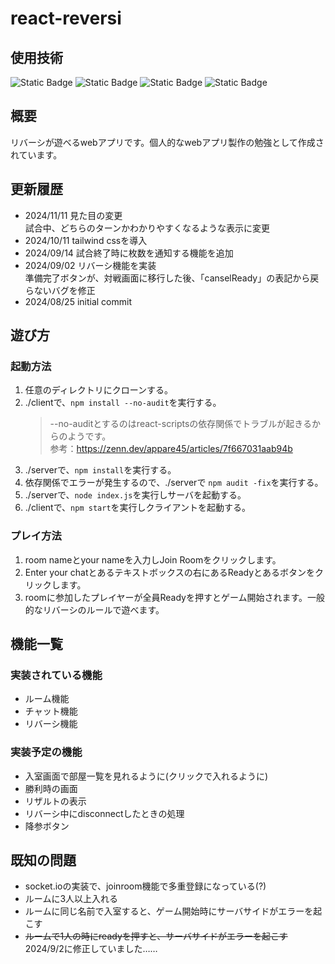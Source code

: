 # react-reversi
## 使用技術
![Static Badge](https://img.shields.io/badge/react-000000?style=for-the-badge&logo=react&logoColor=blue)
![Static Badge](https://img.shields.io/badge/typescript-000000?style=for-the-badge&logo=typescript&logoColor=blue)
![Static Badge](https://img.shields.io/badge/nodejs-000000?style=for-the-badge&logo=node.js&logoColor=green)
![Static Badge](https://img.shields.io/badge/tailwind-css?style=for-the-badge&logo=tailwind-css&color=black)
## 概要
リバーシが遊べるwebアプリです。個人的なwebアプリ製作の勉強として作成されています。
## 更新履歴
- 2024/11/11 見た目の変更  
  試合中、どちらのターンかわかりやすくなるような表示に変更
- 2024/10/11 tailwind cssを導入
- 2024/09/14 試合終了時に枚数を通知する機能を追加
- 2024/09/02 リバーシ機能を実装  
  準備完了ボタンが、対戦画面に移行した後、「canselReady」の表記から戻らないバグを修正
- 2024/08/25 initial commit
## 遊び方
### 起動方法
1. 任意のディレクトリにクローンする。
2. ./clientで、`npm install --no-audit`を実行する。
   > --no-auditとするのはreact-scriptsの依存関係でトラブルが起きるからのようです。  
   > 参考：https://zenn.dev/appare45/articles/7f667031aab94b
4. ./serverで、`npm install`を実行する。
5. 依存関係でエラーが発生するので、./serverで `npm audit -fix`を実行する。
6. ./serverで、`node index.js`を実行しサーバを起動する。
7. ./clientで、`npm start`を実行しクライアントを起動する。
### プレイ方法
1. room nameとyour nameを入力しJoin Roomをクリックします。
2. Enter your chatとあるテキストボックスの右にあるReadyとあるボタンをクリックします。
3. roomに参加したプレイヤーが全員Readyを押すとゲーム開始されます。一般的なリバーシのルールで遊べます。
## 機能一覧
### 実装されている機能
- ルーム機能
- チャット機能
- リバーシ機能
### 実装予定の機能
- 入室画面で部屋一覧を見れるように(クリックで入れるように)
- 勝利時の画面
- リザルトの表示
- リバーシ中にdisconnectしたときの処理
- 降参ボタン
## 既知の問題
- socket.ioの実装で、joinroom機能で多重登録になっている(?)
- ルームに3人以上入れる
- ルームに同じ名前で入室すると、ゲーム開始時にサーバサイドがエラーを起こす
- ~~ルームで1人の時にreadyを押すと、サーバサイドがエラーを起こす~~ 2024/9/2に修正していました……